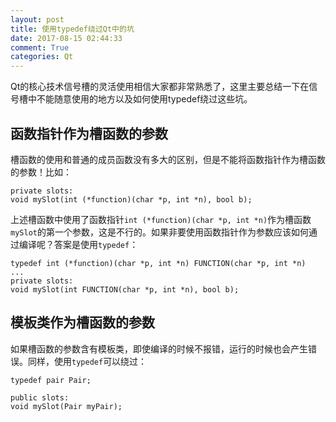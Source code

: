 ```yaml
---
layout: post
title: 使用typedef绕过Qt中的坑
date: 2017-08-15 02:44:33
comment: True
categories: Qt
---
```


Qt的核心技术信号槽的灵活使用相信大家都非常熟悉了，这里主要总结一下在信号槽中不能随意使用的地方以及如何使用typedef绕过这些坑。
## 函数指针作为槽函数的参数
槽函数的使用和普通的成员函数没有多大的区别，但是不能将函数指针作为槽函数的参数！比如：
```
private slots:
void mySlot(int (*function)(char *p, int *n), bool b);
```
上述槽函数中使用了函数指针`int (*function)(char *p, int *n)`作为槽函数`mySlot`的第一个参数，这是不行的。如果非要使用函数指针作为参数应该如何通过编译呢？答案是使用`typedef`：
```
typedef int (*function)(char *p, int *n) FUNCTION(char *p, int *n)
...
private slots:
void mySlot(int FUNCTION(char *p, int *n), bool b);
```
## 模板类作为槽函数的参数
如果槽函数的参数含有模板类，即使编译的时候不报错，运行的时候也会产生错误。同样，使用`typedef`可以绕过：
```
typedef pair Pair;

public slots:
void mySlot(Pair myPair);
```